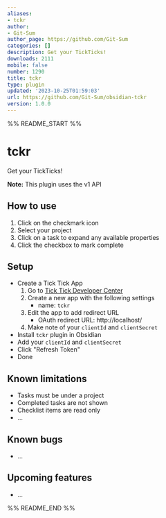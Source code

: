 ```yaml
---
aliases:
- tckr
author:
- Git-Sum
author_page: https://github.com/Git-Sum
categories: []
description: Get your TickTicks!
downloads: 2111
mobile: false
number: 1290
title: tckr
type: plugin
updated: '2023-10-25T01:59:03'
url: https://github.com/Git-Sum/obsidian-tckr
version: 1.0.0
---
```


%% README_START %%

# tckr

Get your TickTicks!

**Note:** This plugin uses the v1 API

## How to use
1. Click on the checkmark icon
2. Select your project
3. Click on a task to expand any available properties
4. Click the checkbox to mark complete

## Setup

- Create a Tick Tick App
	1. Go to [Tick Tick Developer Center](https://developer.ticktick.com/manage)
	2. Create a new app with the following settings
		- name: `tckr`
	3. Edit the app to add redirect URL
		- OAuth redirect URL: http://localhost/
	4. Make note of your `clientId` and `clientSecret`
- Install `tckr` plugin in Obsidian
- Add your `clientId` and `clientSecret`
- Click "Refresh Token"
- Done

## Known limitations
- Tasks must be under a project
- Completed tasks are not shown
- Checklist items are read only
- ...

## Known bugs
- ...

## Upcoming features
- ...


%% README_END %%